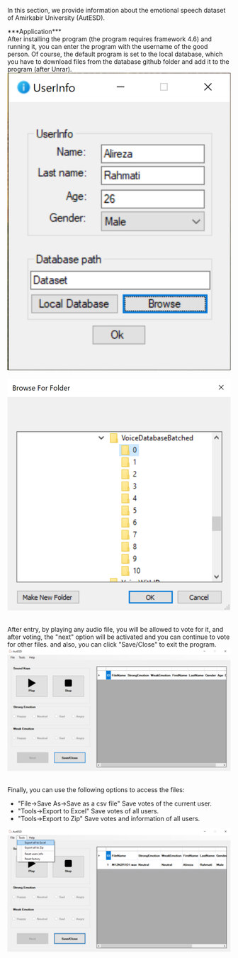 <p>
In this section, we provide information about the emotional speech dataset of Amirkabir University (AutESD).</br>
</p>

<p>
***Application***</br>
After installing the program (the program requires framework 4.6) and running it, you can enter the program with the username of the good person. Of course, the default program is set to the local database, which you have to download files from the database github folder and add it to the program (after Unrar). </br>
<img src="Pictures/2.PNG" alt="AddUser"></br></br>
<img src="Pictures/3.PNG" alt="Add database folder"></br></br>

After entry, by playing any audio file, you will be allowed to vote for it, and after voting, the "next" option will be activated and you can continue to vote for other files. and also, you can click "Save/Close" to exit the program.</br>
<img src="Pictures/5.PNG" alt="Voting"></br></br>

Finally, you can use the following options to access the files:</br>
<ul>
<li> "File->Save As->Save as a csv file" Save votes of the current user.
<li> "Tools->Export to Excel" Save votes of all users.
<li> "Tools->Export to Zip" Save votes and information of all users.
</ul>
<img src="Pictures/9.png" alt="Voting"></br></br>
</p>
